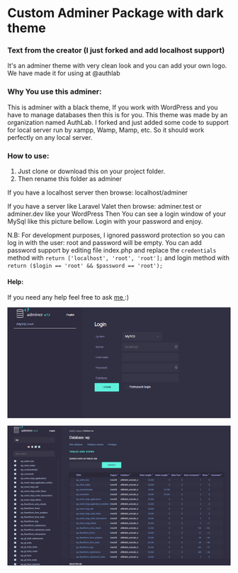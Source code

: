 # Custom Adminer Package with dark theme

### Text from the creator (I just forked and add localhost support)
It's an adminer theme with very clean look and you can add your own logo. We have made it for using at @authlab

### Why You use this adminer:
This is adminer with a black theme, If you work with WordPress and you have to manage databases then this is for you.
This theme was made by an organization named AuthLab. I forked and just added some code to support for local server run by xampp, Wamp, Mamp, etc.
So it should work perfectly on any local server.

### How to use:
1. Just clone or download this on your project folder.
2. Then rename this folder as adminer

If you have a localhost server then browse:
localhost/adminer

If you have a server like Laravel Valet then browse:
adminer.test or adminer.dev
like your WordPress
Then You can see a login window of your MySql like this picture bellow. Login with your password and enjoy.


N.B: For development purposes, I ignored password protection so you can log in with the user: root and password will be empty.
You can add password support by editing file index.php and replace the `credentials` method with `return ['localhost', 'root', 'root'];`
and login method with `return ($login == 'root' && $password == 'root');`


#### Help:
If you need any help feel free to ask <a href="https://www.hasanuzzaman.com" traget="_blank"> me </a> :) 

![Alt text](/login_screenshot.png?raw=true "Screenshot")

![Alt text](/screenshot.png?raw=true "Screenshot")




